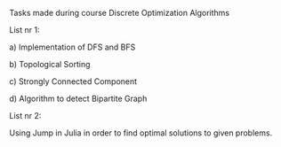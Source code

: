Tasks made during course Discrete Optimization Algorithms

List nr 1:

a)  Implementation of DFS and BFS 

b)  Topological Sorting

c)  Strongly Connected Component

d)  Algorithm to detect Bipartite Graph

List nr 2:

Using Jump in Julia in order to find optimal solutions to given problems. 
